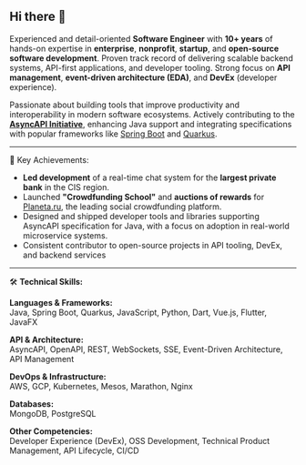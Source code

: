 ## Hi there 👋

<!--
**Pakisan/pakisan** is a ✨ _special_ ✨ repository because its `README.md` (this file) appears on your GitHub profile.

Here are some ideas to get you started:

- 🔭 I’m currently working on ...
- 🌱 I’m currently learning ...
- 👯 I’m looking to collaborate on ...
- 🤔 I’m looking for help with ...
- 💬 Ask me about ...
- 📫 How to reach me: ...
- 😄 Pronouns: ...
- ⚡ Fun fact: ...
-->

Experienced and detail-oriented **Software Engineer** with **10+ years** of hands-on expertise in **enterprise**, **nonprofit**, **startup**, 
and **open-source software development**. Proven track record of delivering scalable backend systems, API-first applications, 
and developer tooling. Strong focus on **API management**, **event-driven architecture (EDA)**, and **DevEx** (developer experience).

Passionate about building tools that improve productivity and interoperability in modern software ecosystems. Actively contributing to 
the **[AsyncAPI Initiative](https://www.asyncapi.com)**, enhancing Java support and integrating specifications with popular frameworks like [Spring Boot](https://spring.io/projects/spring-boot) and [Quarkus](https://quarkus.io/).

---

🚀 Key Achievements:
- **Led development** of a real-time chat system for the **largest private bank** in the CIS region.
- Launched **"Crowdfunding School"** and **auctions of rewards** for [Planeta.ru](https://planeta.ru), the leading social crowdfunding platform.
- Designed and shipped developer tools and libraries supporting AsyncAPI specification for Java, with a focus on adoption in real-world microservice systems.
- Consistent contributor to open-source projects in API tooling, DevEx, and backend services

---

🛠️ **Technical Skills:**

**Languages & Frameworks:** </br>
Java, Spring Boot, Quarkus, JavaScript, Python, Dart, Vue.js, Flutter, JavaFX

**API & Architecture:** </br>
AsyncAPI, OpenAPI, REST, WebSockets, SSE, Event-Driven Architecture, API Management

**DevOps & Infrastructure:** </br>
AWS, GCP, Kubernetes, Mesos, Marathon, Nginx

**Databases:** </br>
MongoDB, PostgreSQL

**Other Competencies:** </br>
Developer Experience (DevEx), OSS Development, Technical Product Management, API Lifecycle, CI/CD
